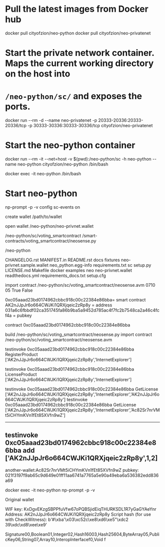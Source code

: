 # Pull the latest images from Docker hub
docker pull cityofzion/neo-python
docker pull cityofzion/neo-privatenet

# Start the private network container. Maps the current working directory on the host into
# `/neo-python/sc/` and exposes the ports.
docker run --rm -d --name neo-privatenet -p 20333-20336:20333-20336/tcp -p 30333-30336:30333-30336/tcp cityofzion/neo-privatenet

# Start the neo-python container
docker run --rm -it --net=host -v $(pwd):/neo-python/sc -h neo-python --name neo-python cityofzion/neo-python /bin/bash


docker exec -it neo-python /bin/bash


# Start neo-python
np-prompt -p -v
config sc-events on

create wallet /path/to/wallet

open wallet /neo-python/neo-privnet.wallet


/neo-python/sc/voting_smartcontract
/smart-contracts/voting_smartcontract/neosense.py


/neo-python

CHANGELOG.rst  MANIFEST.in  README.rst  docs      fixtures  neo-privnet.sample.wallet  neo_python.egg-info  requirements.txt       sc         setup.py
LICENSE.md     Makefile     docker      examples  neo       neo-privnet.wallet         readthedocs.yml      requirements_docs.txt  setup.cfg

import contract /neo-python/sc/voting_smartcontract/neosense.avm 0710 05 True False

0xc05aaad23bd0174962cbbc918c00c22384e86bba= smart contract
AK2nJJpJr6o664CWJKi1QRXjqeic2zRp8y = address
031a6c6fbbdf02ca351745fa86b9ba5a9452d785ac4f7fc2b7548ca2a46c4fcf4a = pubkey

contract 0xc05aaad23bd0174962cbbc918c00c22384e86bba

build /neo-python/sc/voting_smartcontract/neosense.py
import contract /neo-python/sc/voting_smartcontract/neosense.avm


testinvoke 0xc05aaad23bd0174962cbbc918c00c22384e86bba RegisterProduct ['AK2nJJpJr6o664CWJKi1QRXjqeic2zRp8y','InternetExplorer']

testinvoke 0xc05aaad23bd0174962cbbc918c00c22384e86bba LicenseProduct ['AK2nJJpJr6o664CWJKi1QRXjqeic2zRp8y','InternetExplorer']

testinvoke 0xc05aaad23bd0174962cbbc918c00c22384e86bba GetLicense ['AK2nJJpJr6o664CWJKi1QRXjqeic2zRp8y','InternetExplorer','AK2nJJpJr6o664CWJKi1QRXjqeic2zRp8y']
testinvoke 0xc05aaad23bd0174962cbbc918c00c22384e86bba GetLicense ['AK2nJJpJr6o664CWJKi1QRXjqeic2zRp8y','InternetExplorer','Ac82Sr7nrVMt5iCHYmKVn1fEt85XVfn9wZ']

----

testinvoke 0xc05aaad23bd0174962cbbc918c00c22384e86bba add ['AK2nJJpJr6o664CWJKi1QRXjqeic2zRp8y',1,2]
----


another-wallet:Ac82Sr7nrVMt5iCHYmKVn1fEt85XVfn9wZ
pubkey: 021f3197f9ab65c9d649e01ff11aa6741a7765a5e90a49eba6a536382edd836a69


docker exec -it neo-python np-prompt -p -v

Original wallet

WIF key: KxDgvEKzgSBPPfuVfw67oPQBSjidEiqTHURKSDL1R7yGaGYAeYnr
Address: AK2nJJpJr6o664CWJKi1QRXjqeic2zRp8y
Script hash (for use with CheckWitness): b'#\xba\'\x03\xc52c\xe8\xd6\xe5"\xdc2 39\xdc\xd8\xee\xe9'



Signature00,Boolean01,Integer02,Hash16003,Hash25604,ByteArray05,PublicKey06,String07,Array10,InteropInterfacef0,Void f
